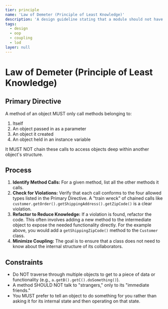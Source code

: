 ```yaml
---
tier: principle
name: 'Law of Demeter (Principle of Least Knowledge)'
description: 'A design guideline stating that a module should not have knowledge of the internal details of the objects it manipulates. This reduces coupling between components.'
tags:
  - design
  - oop
  - coupling
  - lod
layer: null
---
```


# Law of Demeter (Principle of Least Knowledge)

## Primary Directive

A method of an object MUST only call methods belonging to:

1.  Itself
2.  An object passed in as a parameter
3.  An object it created
4.  An object held in an instance variable

It MUST NOT chain these calls to access objects deep within another object's structure.

## Process

1.  **Identify Method Calls:** For a given method, list all the other methods it calls.
2.  **Check for Violations:** Verify that each call conforms to the four allowed types listed in the Primary Directive. A "train wreck" of chained calls like `customer.getOrder().getShippingAddress().getZipCode()` is a clear violation.
3.  **Refactor to Reduce Knowledge:** If a violation is found, refactor the code. This often involves adding a new method to the intermediate object to expose the needed functionality directly. For the example above, you would add a `getShippingZipCode()` method to the `Customer` class.
4.  **Minimize Coupling:** The goal is to ensure that a class does not need to know about the internal structure of its collaborators.

## Constraints

- Do NOT traverse through multiple objects to get to a piece of data or functionality (e.g., `a.getB().getC().doSomething()`).
- A method SHOULD NOT talk to "strangers," only to its "immediate friends."
- You MUST prefer to tell an object to do something for you rather than asking it for its internal state and then operating on that state.
